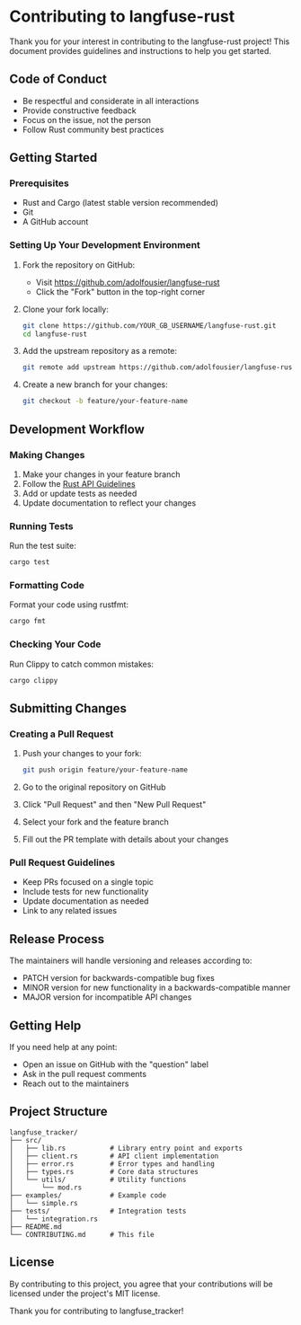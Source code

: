 # Contributing to langfuse-rust

Thank you for your interest in contributing to the langfuse-rust project! This document provides guidelines and instructions to help you get started.

## Code of Conduct

- Be respectful and considerate in all interactions
- Provide constructive feedback
- Focus on the issue, not the person
- Follow Rust community best practices

## Getting Started

### Prerequisites

- Rust and Cargo (latest stable version recommended)
- Git
- A GitHub account

### Setting Up Your Development Environment

1. Fork the repository on GitHub:
   - Visit https://github.com/adolfousier/langfuse-rust
   - Click the "Fork" button in the top-right corner

2. Clone your fork locally:
   ```bash
   git clone https://github.com/YOUR_GB_USERNAME/langfuse-rust.git
   cd langfuse-rust
   ```

3. Add the upstream repository as a remote:
   ```bash
   git remote add upstream https://github.com/adolfousier/langfuse-rust.git
   ```

4. Create a new branch for your changes:
   ```bash
   git checkout -b feature/your-feature-name
   ```

## Development Workflow

### Making Changes

1. Make your changes in your feature branch
2. Follow the [Rust API Guidelines](https://rust-lang.github.io/api-guidelines/)
3. Add or update tests as needed
4. Update documentation to reflect your changes

### Running Tests

Run the test suite:
```bash
cargo test
```

### Formatting Code

Format your code using rustfmt:
```bash
cargo fmt
```

### Checking Your Code

Run Clippy to catch common mistakes:
```bash
cargo clippy
```

## Submitting Changes

### Creating a Pull Request

1. Push your changes to your fork:
   ```bash
   git push origin feature/your-feature-name
   ```

2. Go to the original repository on GitHub
3. Click "Pull Request" and then "New Pull Request"
4. Select your fork and the feature branch
5. Fill out the PR template with details about your changes

### Pull Request Guidelines

- Keep PRs focused on a single topic
- Include tests for new functionality
- Update documentation as needed
- Link to any related issues

## Release Process

The maintainers will handle versioning and releases according to:

- PATCH version for backwards-compatible bug fixes
- MINOR version for new functionality in a backwards-compatible manner
- MAJOR version for incompatible API changes

## Getting Help

If you need help at any point:

- Open an issue on GitHub with the "question" label
- Ask in the pull request comments
- Reach out to the maintainers

## Project Structure

```
langfuse_tracker/
├── src/
│   ├── lib.rs           # Library entry point and exports
│   ├── client.rs        # API client implementation
│   ├── error.rs         # Error types and handling
│   ├── types.rs         # Core data structures
│   └── utils/           # Utility functions
│       └── mod.rs
├── examples/            # Example code
│   └── simple.rs
├── tests/               # Integration tests
│   └── integration.rs
├── README.md
└── CONTRIBUTING.md      # This file
```

## License

By contributing to this project, you agree that your contributions will be licensed under the project's MIT license.

Thank you for contributing to langfuse_tracker!